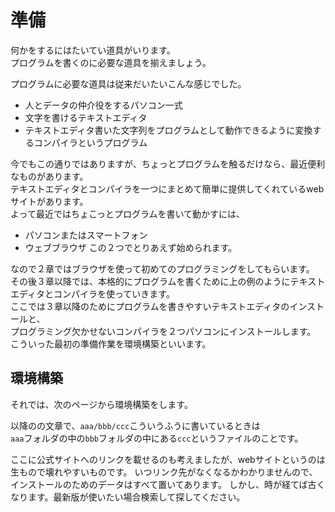 # 準備

何かをするにはたいてい道具がいります。  
プログラムを書くのに必要な道具を揃えましょう。  

プログラムに必要な道具は従来だいたいこんな感じでした。
* 人とデータの仲介役をするパソコン一式
* 文字を書けるテキストエディタ
* テキストエディタ書いた文字列をプログラムとして動作できるように変換するコンパイラというプログラム

今でもこの通りではありますが、ちょっとプログラムを触るだけなら、最近便利なものがあります。  
テキストエディタとコンパイラを一つにまとめて簡単に提供してくれているwebサイトがあります。  
よって最近ではちょこっとプログラムを書いて動かすには、
* パソコンまたはスマートフォン
* ウェブブラウザ
この２つでとりあえず始められます。

なので２章ではブラウザを使って初めてのプログラミングをしてもらいます。  
その後３章以降では、本格的にプログラムを書くために上の例のようにテキストエディタとコンパイラを使っていきます。  
ここでは３章以降のためにプログラムを書きやすいテキストエディタのインストールと、  
プログラミング欠かせないコンパイラを２つパソコンにインストールします。  
こういった最初の準備作業を環境構築といいます。  

## 環境構築

それでは、次のページから環境構築をします。

以降のの文章で、`aaa/bbb/ccc`こういうふうに書いているときは  
`aaa`フォルダの中の`bbb`フォルダの中にある`ccc`というファイルのことです。

ここに公式サイトへのリンクを載せるのも考えましたが、webサイトというのは生もので壊れやすいものです。
いつリンク先がなくなるかわかりませんので、インストールのためのデータはすべて置いてあります。
しかし、時が経てば古くなります。最新版が使いたい場合検索して探してください。

